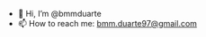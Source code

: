 - 👋 Hi, I’m @bmmduarte
- 📫 How to reach me: bmm.duarte97@gmail.com

<!---
bmmduarte/bmmduarte is a ✨ special ✨ repository because its `README.md` (this file) appears on your GitHub profile.
You can click the Preview link to take a look at your changes.
--->
